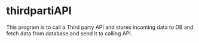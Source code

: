 # thirdpartiAPI
This program is to call a Third party API and stores incoming data to DB and fetch data from database and send it to calling API.
